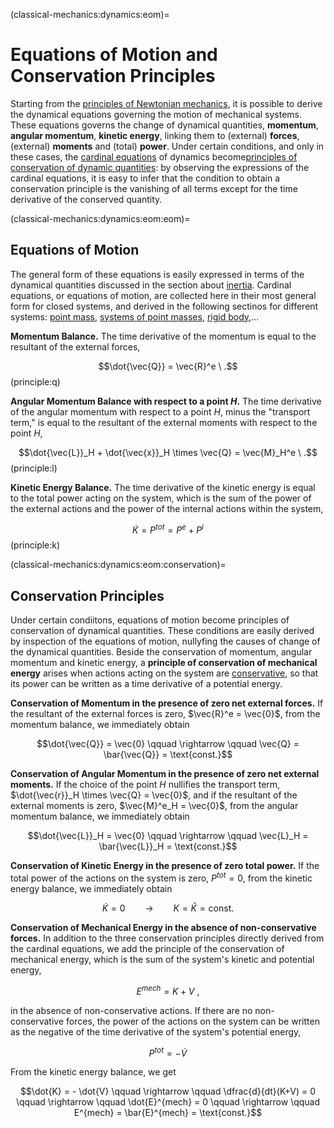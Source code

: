 (classical-mechanics:dynamics:eom)=
# Equations of Motion and Conservation Principles

Starting from the [principles of Newtonian mechanics](classical-mechanics:dynamics:principles), it is possible to derive the dynamical equations governing the motion of mechanical systems. These equations governs the change of dynamical quantities, **momentum**, **angular momentum**, **kinetic energy**, linking them to (external) **forces**, (external) **moments** and (total) **power**. Under certain conditions, and only in these cases, the [cardinal equations](classical-mechanics:dynamics:eom:eom) of dynamics become[principles of conservation of dynamic quantities](classical-mechanics:dynamics:eom:conservation): by observing the expressions of the cardinal equations, it is easy to infer that the condition to obtain a conservation principle is the vanishing of all terms except for the time derivative of the conserved quantity.

<!--
The general form of these equations is easily expressed in terms of the dynamical quantities discussed in the inertia section,

$$\begin{aligned}
 \dfrac{d \vec{Q}       }{dt} & = \vec{R}^e                               & \qquad \text{(momentum balance equation)} \\
 \dfrac{d \vec{\Gamma}_H}{dt} & = -\vec{r}_H \times \vec{Q} + \vec{M}^e_H & \qquad \text{(angular momentum balance equation)} \\
 \dfrac{d      K        }{dt} & = P^{tot}                                 & \qquad \text{(kinetic energy balance equation)} \\
\end{aligned}$$

for every mechanical (closed) system. These equations will be derived for different systems in the following sections: point mass, system of particles, rigid body.

Using the concepts of momentum, angular momentum, and the kinetic energy of a system, we can write the 3 cardinal equations of dynamics in a form valid for **every closed system**. Under certain conditions, and only in these cases, the cardinal equations of dynamics represent principles of conservation of dynamic quantities: by observing the expressions of the cardinal equations, it is easy to infer that the condition to obtain a conservation principle is the vanishing of all terms except for the time derivative of the conserved quantity.
-->

(classical-mechanics:dynamics:eom:eom)=
## Equations of Motion

The general form of these equations is easily expressed in terms of the dynamical quantities discussed in the section about [inertia](classical-mechanics). Cardinal equations, or equations of motion, are collected here in their most general form for closed systems, and derived in the following sectinos for different systems: [point mass](classical-mechanics:dynamics:eom:point), [systems of point masses](classical-mechanics:dynamics:eom:points), [rigid body](classical-mechanics:dynamics:eom:rigid),...

**Momentum Balance.** The time derivative of the momentum is equal to the resultant of the external forces,

$$\dot{\vec{Q}} = \vec{R}^e \ .$$ (principle:q)

**Angular Momentum Balance with respect to a point $H$.** The time derivative of the angular momentum with respect to a point $H$, minus the "transport term," is equal to the resultant of the external moments with respect to the point $H$,

$$\dot{\vec{L}}_H + \dot{\vec{x}}_H \times \vec{Q} = \vec{M}_H^e \ .$$ (principle:l)

**Kinetic Energy Balance.** The time derivative of the kinetic energy is equal to the total power acting on the system, which is the sum of the power of the external actions and the power of the internal actions within the system,

$$\dot{K} = P^{tot} = P^e + P^i$$ (principle:k)

(classical-mechanics:dynamics:eom:conservation)=
## Conservation Principles
Under certain condiitons, equations of motion become principles of conservation of dynamical quantities. These conditions are easily derived by inspection of the equations of motion, nullyfing the causes of change of the dynamical quantities. Beside the conservation of momentum, angular momentum and kinetic energy, a **principle of conservation of mechanical energy** arises when actions acting on the system are [conservative](classical-mechanics:actions:conservative), so that its power can be written as a time derivative of a potential energy.

**Conservation of Momentum in the presence of zero net external forces.** If the resultant of the external forces is zero, $\vec{R}^e = \vec{0}$, from the momentum balance, we immediately obtain

$$\dot{\vec{Q}} = \vec{0} \qquad \rightarrow \qquad \vec{Q} = \bar{\vec{Q}} = \text{const.}$$

**Conservation of Angular Momentum in the presence of zero net external moments.** If the choice of the point $H$ nullifies the transport term, $\dot{\vec{r}}_H \times \vec{Q} = \vec{0}$, and if the resultant of the external moments is zero, $\vec{M}^e_H = \vec{0}$, from the angular momentum balance, we immediately obtain

$$\dot{\vec{L}}_H = \vec{0} \qquad \rightarrow \qquad \vec{L}_H = \bar{\vec{L}}_H = \text{const.}$$

**Conservation of Kinetic Energy in the presence of zero total power.** If the total power of the actions on the system is zero, $P^{tot} = 0$, from the kinetic energy balance, we immediately obtain

$$\dot{K} = 0 \qquad \rightarrow \qquad K = \bar{K} = \text{const.}$$

**Conservation of Mechanical Energy in the absence of non-conservative forces.** In addition to the three conservation principles directly derived from the cardinal equations, we add the principle of the conservation of mechanical energy, which is the sum of the system's kinetic and potential energy,

$$E^{mech} = K + V \ ,$$

in the absence of non-conservative actions. If there are no non-conservative forces, the power of the actions on the system can be written as the negative of the time derivative of the system's potential energy,

$$P^{tot} = -\dot{V}$$

From the kinetic energy balance, we get

$$\dot{K} = - \dot{V} \qquad \rightarrow \qquad \dfrac{d}{dt}(K+V) = 0 \qquad \rightarrow \qquad \dot{E}^{mech} = 0 \qquad \rightarrow \qquad E^{mech} = \bar{E}^{mech} = \text{const.}$$

